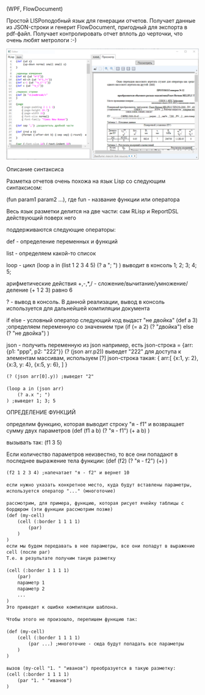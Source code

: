 (WPF, FlowDocument)

Простой LISPоподобный язык для генерации отчетов.
Получает данные из JSON-строки и генерит FlowDocument, пригодный для экспорта в pdf-файл.
Получает контролировать отчет вплоть до черточки, что очень любят метрологи :-)

![пример](https://github.com/aaleksander/Report2/blob/master/Screens/scr_01.PNG)


Описание синтаксиса

Разметка отчетов очень похожа на язык Lisp со следующим синтаксисом:

(fun param1 param2 ...),
где fun - название функции или оператора

Весь язык разметки делится на две части: сам RLisp и ReportDSL действующий поверх него

поддерживаются следующие операторы:

def - определение переменных и функций

list - определяем какой-то список

loop - цикл
    (loop a in (list 1 2 3 4 5)
        (? a "; ")
    )
    выводит в консоль 1; 2; 3; 4; 5;

арифметические действия
+,-,*,/ - сложение/вычитание/умножение/деление
(+ 1 2 3) равно 6

? - вывод в консоль. В данной реализации, вывод в консоль используется для дальнейшей компиляции документа

if else - условный оператор
    следующий код выдаст "не двойка"
    (def a 3) ;определяем переменную со значением три
    (if (= a 2)
        (? "двойка")
    else
        (? "не двойка")
    )

json - получить переменную из json
    например, есть json-строка = {arr: {p1: "ppp", p2: "222"}}
    (? (json arr.p2)) выведет "222"
    для доступа к элементам массивам, используем [?]
    json-строка такая:
    {
        arr:[
            {x:1, y: 2},
            {x:3, y: 4},
            {x:5, y: 6},
        ]
    }

    (? (json arr[0].y)) ;выведет "2"

    (loop a in (json arr)
        (? a.x "; ")
    ) ;выведет 1; 3; 5

ОПРЕДЕЛЕНИЕ ФУНКЦИЙ

определим функцию, которая выводит строку "я - f1" и возвращает сумму двух параметров
    (def (f1 a b)
         (? "я - f1")
         (+ a b)
    )

вызывать так:
    (f1 3 5)

Если количество параметров неизвестно, то все они попадают в последнее выражение тела функции:
    (def (f2)
        (? "я - f2")
        (+)
    )

    (f2 1 2 3 4) ;напечатает "я - f2" и вернет 10

    если нужно указать конкретное место, куда будут вставлены параметры, используется оператор "..." (многоточие)

    рассмотрим, для примера, функцию, которая рисует ячейку таблицы с бордюром (эти функции рассмотрим позже)
    (def (my-cell)
        (cell (:border 1 1 1 1)
            (par)
        )
    )
    если мы будем передавать в нее параметры, все они попадут в выражение cell (после par)
    Т.е. в результате получим такую разметку

    (cell (:border 1 1 1 1)
        (par)
        параметр 1
        параметр 2
        ...
    )
    Это приведет к ошибке компиляции шаблона.

    Чтобы этого не произошло, перепишем функцию так:

    (def (my-cell)
        (cell (:border 1 1 1 1)
            (par ...) ;многоточие - сюда будут попадать все параметры
        )
    )

    вызов (my-cell "1. " "иванов") преобразуется в такую разметку:
    (cell (:border 1 1 1 1)
        (par "1. " "иванов")
    )
